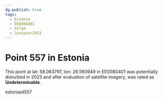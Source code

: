 ```yaml
---
dg-publish: true
tags:
  - Estonia
  - EE0080401
  - Valga
  - lossyear2023
---
```


# Point 557 in Estonia

This point at lat: 58.063797, lon: 26.560949 in EE0080401 was potentially disturbed in 2023 and after evaluation of satellite imagery, was rated as **Undeterminable**.



estoniaid557